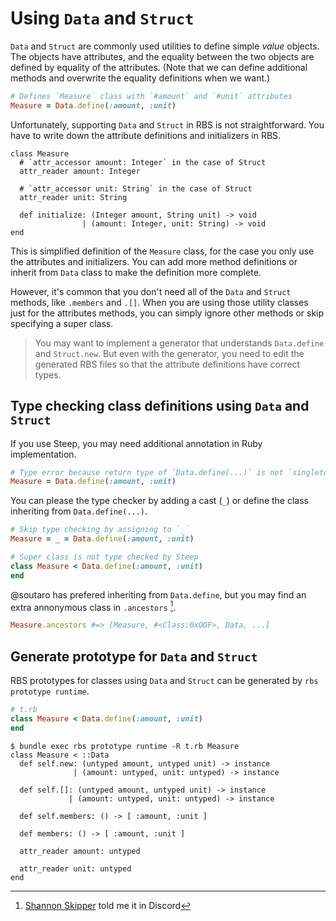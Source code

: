 # Using `Data` and `Struct`

`Data` and `Struct` are commonly used utilities to define simple _value_ objects. The objects have attributes, and the equality between the two objects are defined by equality of the attributes. (Note that we can define additional methods and overwrite the equality definitions when we want.)

```ruby
# Defines `Measure` class with `#amount` and `#unit` attributes
Measure = Data.define(:amount, :unit)
```

Unfortunately, supporting `Data` and `Struct` in RBS is not straightforward. You have to write down the attribute definitions and initializers in RBS.

```rbs
class Measure
  # `attr_accessor amount: Integer` in the case of Struct
  attr_reader amount: Integer

  # `attr_accessor unit: String` in the case of Struct
  attr_reader unit: String

  def initialize: (Integer amount, String unit) -> void
                | (amount: Integer, unit: String) -> void
end
```

This is simplified definition of the `Measure` class, for the case you only use the attributes and initializers. You can add more method definitions or inherit from `Data` class to make the definition more complete.

However, it's common that you don't need all of the `Data` and `Struct` methods, like `.members` and `.[]`. When you are using those utility classes just for the attributes methods, you can simply ignore other methods or skip specifying a super class.

> You may want to implement a generator that understands `Data.define` and `Struct.new`. But even with the generator, you need to edit the generated RBS files so that the attribute definitions have correct types.

## Type checking class definitions using `Data` and `Struct`

If you use Steep, you may need additional annotation in Ruby implementation.

```ruby
# Type error because return type of `Data.define(...)` is not `singleton(Measure)`
Measure = Data.define(:amount, :unit)
```

You can please the type checker by adding a cast (`_`) or define the class inheriting from `Data.define(...)`.

```ruby
# Skip type checking by assigning to `_`
Measure = _ = Data.define(:amount, :unit)

# Super class is not type checked by Steep
class Measure < Data.define(:amount, :unit)
end
```

@soutaro has prefered inheriting from `Data.define`, but you may find an extra annonymous class in `.ancestors` [^1].

```ruby
Measure.ancestors #=> [Measure, #<Class:0xOOF>, Data, ...]
```

[^1]: [Shannon Skipper](https://github.com/havenwood) told me it in Discord

## Generate prototype for `Data` and `Struct`

RBS prototypes for classes using `Data` and `Struct` can be generated by `rbs prototype runtime`.

```rb
# t.rb
class Measure < Data.define(:amount, :unit)
end
```

```
$ bundle exec rbs prototype runtime -R t.rb Measure
class Measure < ::Data
  def self.new: (untyped amount, untyped unit) -> instance
              | (amount: untyped, unit: untyped) -> instance

  def self.[]: (untyped amount, untyped unit) -> instance
             | (amount: untyped, unit: untyped) -> instance

  def self.members: () -> [ :amount, :unit ]

  def members: () -> [ :amount, :unit ]

  attr_reader amount: untyped

  attr_reader unit: untyped
end
```
